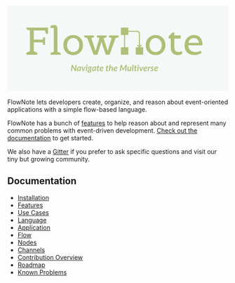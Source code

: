 ![FlowNote](docs/images/logo.png)

FlowNote lets developers create, organize, and reason about event-oriented applications with a simple flow-based language.

FlowNote has a bunch of [features](docs/07-features.md) to help reason about and represent many common problems with event-driven development. [Check out the documentation](https://emblem21-opensource.github.io/flownote/) to get started.

We also have a [Gitter](https://gitter.im/flownote/community?utm_source=badge&utm_medium=badge&utm_campaign=pr-badge) if you prefer to ask specific questions and visit our tiny but growing community.

## Documentation

* [Installation](https://emblem21-opensource.github.io/flownote/docs/01-installation.html)
* [Features](https://emblem21-opensource.github.io/flownote/docs/02-features.html)
* [Use Cases](https://emblem21-opensource.github.io/flownote/docs/03-use-cases.html)
* [Language](https://emblem21-opensource.github.io/flownote/docs/04-language.html)
* [Application](https://emblem21-opensource.github.io/flownote/docs/05-application.html)
* [Flow](https://emblem21-opensource.github.io/flownote/docs/06-flow.html)
* [Nodes](https://emblem21-opensource.github.io/flownote/docs/07-nodes.html)
* [Channels](https://emblem21-opensource.github.io/flownote/docs/08-channels.html)
* [Contribution Overview](https://emblem21-opensource.github.io/flownote/docs/09-contribution.html)
* [Roadmap](https://emblem21-opensource.github.io/flownote/docs/10-roadmap.html)
* [Known Problems](https://emblem21-opensource.github.io/flownote/docs/11-known-problems.html)
